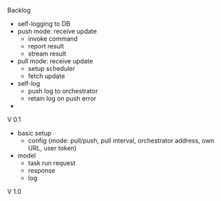 Backlog
- self-logging to DB
- push mode: receive update
    - invoke command
    - report result
    - stream result
- pull mode: receive update
    - setup scheduler
    - fetch update
- self-log
    - push log to orchestrator
    - retain log on push error
- 

V 0.1
- basic setup
    - config (mode: pull/push, pull interval, orchestrator address, own URL, user token)
- model
    - task run request
    - response
    - log

V 1.0